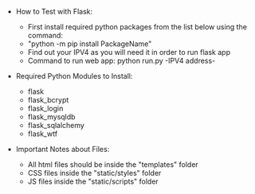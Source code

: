 - How to Test with Flask:

  - First install required python packages from the list below using the command:
  - "python -m pip install PackageName"
  - Find out your IPV4 as you will need it in order to run flask app
  - Command to run web app: python run.py -IPV4 address-

- Required Python Modules to Install:

  - flask
  - flask_bcrypt
  - flask_login
  - flask_mysqldb
  - flask_sqlalchemy
  - flask_wtf

- Important Notes about Files:
  - All html files should be inside the "templates" folder
  - CSS files inside the "static/styles" folder
  - JS files inside the "static/scripts" folder
